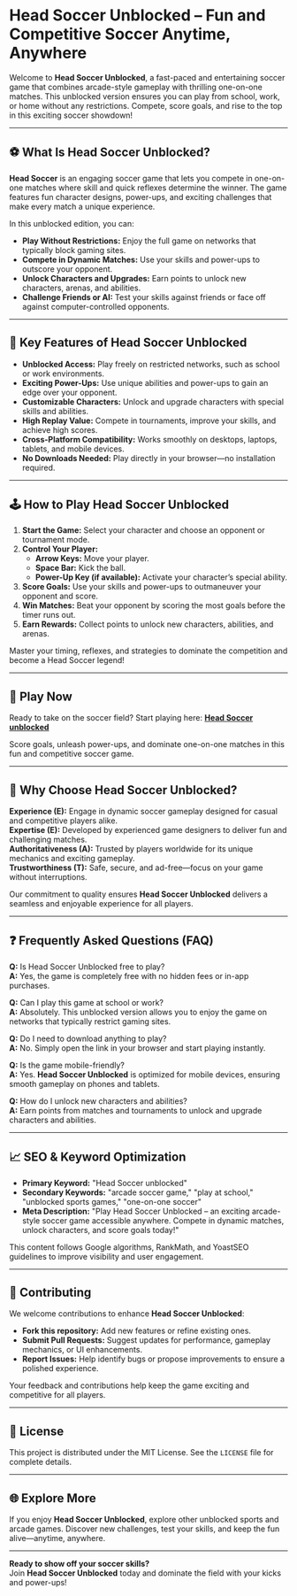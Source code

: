 # Head Soccer Unblocked – Fun and Competitive Soccer Anytime, Anywhere

Welcome to **Head Soccer Unblocked**, a fast-paced and entertaining soccer game that combines arcade-style gameplay with thrilling one-on-one matches. This unblocked version ensures you can play from school, work, or home without any restrictions. Compete, score goals, and rise to the top in this exciting soccer showdown!

---

## ⚽ What Is Head Soccer Unblocked?

**Head Soccer** is an engaging soccer game that lets you compete in one-on-one matches where skill and quick reflexes determine the winner. The game features fun character designs, power-ups, and exciting challenges that make every match a unique experience.

In this unblocked edition, you can:

- **Play Without Restrictions:** Enjoy the full game on networks that typically block gaming sites.
- **Compete in Dynamic Matches:** Use your skills and power-ups to outscore your opponent.
- **Unlock Characters and Upgrades:** Earn points to unlock new characters, arenas, and abilities.
- **Challenge Friends or AI:** Test your skills against friends or face off against computer-controlled opponents.

---

## 🌟 Key Features of Head Soccer Unblocked

- **Unblocked Access:** Play freely on restricted networks, such as school or work environments.
- **Exciting Power-Ups:** Use unique abilities and power-ups to gain an edge over your opponent.
- **Customizable Characters:** Unlock and upgrade characters with special skills and abilities.
- **High Replay Value:** Compete in tournaments, improve your skills, and achieve high scores.
- **Cross-Platform Compatibility:** Works smoothly on desktops, laptops, tablets, and mobile devices.
- **No Downloads Needed:** Play directly in your browser—no installation required.

---

## 🕹️ How to Play Head Soccer Unblocked

1. **Start the Game:** Select your character and choose an opponent or tournament mode.
2. **Control Your Player:**
   - **Arrow Keys:** Move your player.
   - **Space Bar:** Kick the ball.
   - **Power-Up Key (if available):** Activate your character’s special ability.
3. **Score Goals:** Use your skills and power-ups to outmaneuver your opponent and score.
4. **Win Matches:** Beat your opponent by scoring the most goals before the timer runs out.
5. **Earn Rewards:** Collect points to unlock new characters, abilities, and arenas.

Master your timing, reflexes, and strategies to dominate the competition and become a Head Soccer legend!

---

## 🔗 Play Now

Ready to take on the soccer field? Start playing here: **[Head Soccer unblocked](http://headsoccer.io/)**

Score goals, unleash power-ups, and dominate one-on-one matches in this fun and competitive soccer game.

---

## 🧭 Why Choose Head Soccer Unblocked?

**Experience (E):** Engage in dynamic soccer gameplay designed for casual and competitive players alike.  
**Expertise (E):** Developed by experienced game designers to deliver fun and challenging matches.  
**Authoritativeness (A):** Trusted by players worldwide for its unique mechanics and exciting gameplay.  
**Trustworthiness (T):** Safe, secure, and ad-free—focus on your game without interruptions.

Our commitment to quality ensures **Head Soccer Unblocked** delivers a seamless and enjoyable experience for all players.

---

## ❓ Frequently Asked Questions (FAQ)

**Q:** Is Head Soccer Unblocked free to play?  
**A:** Yes, the game is completely free with no hidden fees or in-app purchases.

**Q:** Can I play this game at school or work?  
**A:** Absolutely. This unblocked version allows you to enjoy the game on networks that typically restrict gaming sites.

**Q:** Do I need to download anything to play?  
**A:** No. Simply open the link in your browser and start playing instantly.

**Q:** Is the game mobile-friendly?  
**A:** Yes. **Head Soccer Unblocked** is optimized for mobile devices, ensuring smooth gameplay on phones and tablets.

**Q:** How do I unlock new characters and abilities?  
**A:** Earn points from matches and tournaments to unlock and upgrade characters and abilities.

---

## 📈 SEO & Keyword Optimization

- **Primary Keyword:** "Head Soccer unblocked"  
- **Secondary Keywords:** "arcade soccer game," "play at school," "unblocked sports games," "one-on-one soccer"  
- **Meta Description:** "Play Head Soccer Unblocked – an exciting arcade-style soccer game accessible anywhere. Compete in dynamic matches, unlock characters, and score goals today!"

This content follows Google algorithms, RankMath, and YoastSEO guidelines to improve visibility and user engagement.

---

## 🔧 Contributing

We welcome contributions to enhance **Head Soccer Unblocked**:

- **Fork this repository:** Add new features or refine existing ones.
- **Submit Pull Requests:** Suggest updates for performance, gameplay mechanics, or UI enhancements.
- **Report Issues:** Help identify bugs or propose improvements to ensure a polished experience.

Your feedback and contributions help keep the game exciting and competitive for all players.

---

## 📜 License

This project is distributed under the MIT License. See the `LICENSE` file for complete details.

---

## 🌐 Explore More

If you enjoy **Head Soccer Unblocked**, explore other unblocked sports and arcade games. Discover new challenges, test your skills, and keep the fun alive—anytime, anywhere.

---

**Ready to show off your soccer skills?**  
Join **Head Soccer Unblocked** today and dominate the field with your kicks and power-ups!
